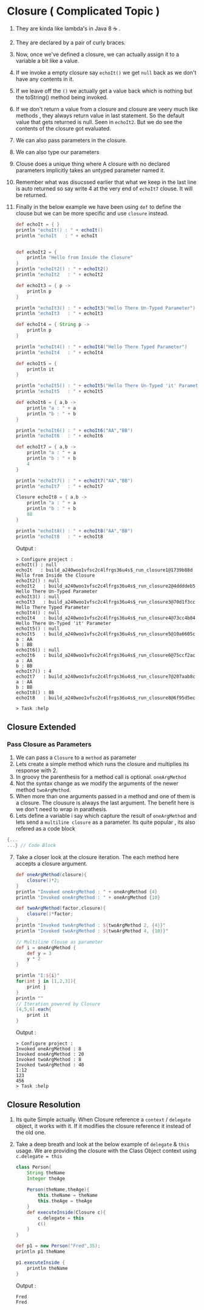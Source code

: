 # Closure ( Complicated Topic )

1. They are kinda like lambda's in Java 8 :coffee: .
2. They are declared by a pair of curly braces.
3. Now, once we've defined a closure, we can actually assign it to a variable a bit like a value.
4. If we invoke a empty closure say `echoIt()` we get `null` back as we don't have any contents in it.
5. If we leave off the `()` we actually get a value back which is nothing but the toString() method being invoked.
6. If we don't return a value from a closure and closure are veery much like methods , they always return value in last statement. So the default value that gets returned is null. Seen in `echoIt2`. But we do see the contents of the closure got evaluated.
7. We can also pass parameters in the closure.
8. We can also type our parameters
9. Clouse does a unique thing where A closure with no declared parameters implicitly takes an untyped parameter named it.
10. Remember what was disucssed earlier that what we keep in the last line is auto returned so say write 4 at the very end of `echoIt7` clouse. It will be returned.
11. Finally in the below example we have been using `def` to define the clouse but we can be more specific and use `closure` instead.

    ```groovy
    def echoIt = { }
    println "echoIt() : " + echoIt() 
    println "echoIt   : " + echoIt   


    def echoIt2 = { 
        println "Hello from Inside the Closure"
    }
    println "echoIt2() : " + echoIt2() 
    println "echoIt2   : " + echoIt2   

    def echoIt3 = { p -> 
        println p
    }

    println "echoIt3() : " + echoIt3("Hello There Un-Typed Parameter") 
    println "echoIt3   : " + echoIt3

    def echoIt4 = { String p -> 
        println p
    }

    println "echoIt4() : " + echoIt4("Hello There Typed Parameter") 
    println "echoIt4   : " + echoIt4

    def echoIt5 = {
        println it
    }

    println "echoIt5() : " + echoIt5("Hello There Un-Typed 'it' Parameter") 
    println "echoIt5   : " + echoIt5

    def echoIt6 = { a,b ->  
        println "a : " + a
        println "b : " + b
    }

    println "echoIt6() : " + echoIt6("AA","BB") 
    println "echoIt6   : " + echoIt6

    def echoIt7 = { a,b ->  
        println "a : " + a
        println "b : " + b
        4
    }

    println "echoIt7() : " + echoIt7("AA","BB") 
    println "echoIt7   : " + echoIt7

    Closure echoIt8 = { a,b ->  
        println "a : " + a
        println "b : " + b
        88
    }

    println "echoIt8() : " + echoIt8("AA","BB") 
    println "echoIt8   : " + echoIt8
    ```

    Output :
    ```
    > Configure project :
    echoIt() : null
    echoIt   : build_a240woo1vfsc2c4lfrgs36u4s$_run_closure1@1739b88d
    Hello from Inside the Closure
    echoIt2() : null
    echoIt2   : build_a240woo1vfsc2c4lfrgs36u4s$_run_closure2@4ddddeb5
    Hello There Un-Typed Parameter
    echoIt3() : null
    echoIt3   : build_a240woo1vfsc2c4lfrgs36u4s$_run_closure3@70d1f3cc
    Hello There Typed Parameter
    echoIt4() : null
    echoIt4   : build_a240woo1vfsc2c4lfrgs36u4s$_run_closure4@73cc4b04
    Hello There Un-Typed 'it' Parameter
    echoIt5() : null
    echoIt5   : build_a240woo1vfsc2c4lfrgs36u4s$_run_closure5@10a6605c
    a : AA
    b : BB
    echoIt6() : null
    echoIt6   : build_a240woo1vfsc2c4lfrgs36u4s$_run_closure6@75ccf2ac
    a : AA
    b : BB
    echoIt7() : 4
    echoIt7   : build_a240woo1vfsc2c4lfrgs36u4s$_run_closure7@207aab8c
    a : AA
    b : BB
    echoIt8() : 88
    echoIt8   : build_a240woo1vfsc2c4lfrgs36u4s$_run_closure8@6f95d5ec

    > Task :help
    ```

## Closure Extended

### Pass Closure as Parameters
1. We can pass a `Closure` to a `method` as parameter
2. Lets create a simple method which runs the closure and multiplies its response with 2.
3. In groovy the parenthesis for a method call is optional. `oneArgMethod`
4. Not the syntax change as we modify the arguments of the newer method `twoArgMethod`.
5. When more than one arguments passed in a method and one of them is a closure. The clousure is always the last argument. The benefit here  is we don't need to wrap in parathesis.
6. Lets define a variable i say which capture the result of `oneArgMethod` and lets send a `multiline closure` as a parameter. Its quite popular , its also refered as a code block
```groovy
{...
...} // Code Block
```
7. Take a closer look at the closure iteration. The each method here accepts a closure argument.

    ```groovy
    def oneArgMethod(closure){
        closure()*2;
    }
    println "Invoked oneArgMethod : " + oneArgMethod {4}
    println "Invoked oneArgMethod : " + oneArgMethod {10}

    def twoArgMethod(factor,closure){
        closure()*factor;
    }
    println "Invoked twoArgMethod : ${twoArgMethod 2, {4}}"
    println "Invoked twoArgMethod : ${twoArgMethod 4, {10}}"

    // Multiline Clouse as parameter
    def i = oneArgMethod {
        def y = 3
        y * 2
    }

    println "I:${i}"
    for(int j in [1,2,3]){
        print j
    }
    println ""
    // Iteration powered by Closure
    [4,5,6].each{
        print it
    }
    ```

    Output :

    ```
    > Configure project :
    Invoked oneArgMethod : 8
    Invoked oneArgMethod : 20
    Invoked twoArgMethod : 8
    Invoked twoArgMethod : 40
    I:12
    123
    456
    > Task :help
    ```
## Closure Resolution

1. Its quite Simple actually. When Closure reference a `context` / `delegate` object, it works with it. If it modifies the closure reference it instead of the old one.

2. Take a deep breath and look at the below example of `delegate` & `this` usage. We are providing the closure with the Class Object context using `c.delegate = this`

    ```groovy
    class Person{
        String theName
        Integer theAge
        
        Person(theName,theAge){
            this.theName = theName
            this.theAge = theAge
        }
        def executeInside(Closure c){
            c.delegate = this
            c()
        }		
    }

    def p1 = new Person("Fred",35);
    println p1.theName

    p1.executeInside {
        println theName
    }
    ```

    Output :

    ```
    Fred
    Fred
    ```

